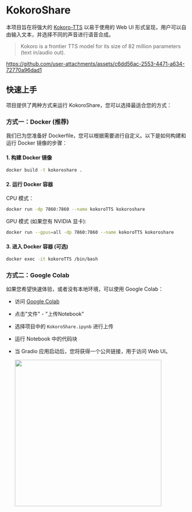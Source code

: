 # KokoroShare
本项目旨在将强大的 [Kokoro-TTS](https://huggingface.co/hexgrad/Kokoro-82M) 以易于使用的 Web UI 形式呈现，用户可以自由输入文本，并选择不同的声音进行语音合成。
> Kokoro is a frontier TTS model for its size of 82 million parameters (text in/audio out).

https://github.com/user-attachments/assets/c6dd56ac-2553-4471-a634-72770a96dad1


## 快速上手
项目提供了两种方式来运行 KokoroShare，您可以选择最适合您的方式：
### 方式一：Docker (推荐)
我们已为您准备好 Dockerfile，您可以根据需要进行自定义。以下是如何构建和运行 Docker 镜像的步骤：
#### 1. 构建 Docker 镜像
```bash
docker build -t kokoroshare .
```

#### 2. 运行 Docker 容器
CPU 模式：
```bash
docker run -dp 7860:7860 --name kokoroTTS kokoroshare
```
GPU 模式 (如果您有 NVIDIA 显卡):
```bash
docker run --gpus=all -dp 7860:7860 --name kokoroTTS kokoroshare
```

#### 3. 进入 Docker 容器 (可选)
```bash
docker exec -it kokoroTTS /bin/bash
```


### 方式二：Google Colab
如果您希望快速体验，或者没有本地环境，可以使用 Google Colab：
* 访问 [Google Colab](https://colab.research.google.com/)
* 点击"文件" - "上传Notebook"
* 选择项目中的 ```KokoroShare.ipynb``` 进行上传
* 运行 Notebook 中的代码块
* 当 Gradio 应用启动后，您将获得一个公共链接，用于访问 Web UI。

    <img src="https://github.com/user-attachments/assets/8f3dc7ee-4651-44db-8b8c-3a5a8f2bf839" width=400 />